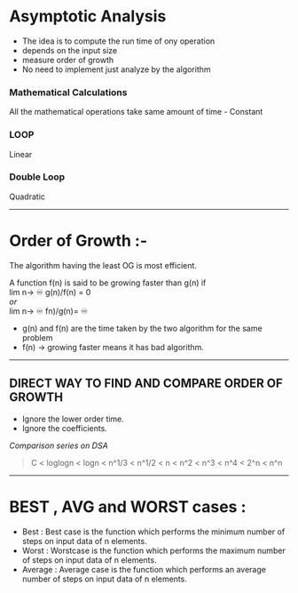 # Asymptotic Analysis
- The idea is to compute the run time of ony operation
- depends on the input size
- measure order of growth
- No need to implement just analyze by the algorithm

### Mathematical Calculations
All the mathematical operations take same amount of time - Constant

### LOOP
Linear

### Double Loop
Quadratic

----------------------------------------------------------------------------------------------------

# Order of Growth :-

The algorithm having the least OG is most efficient.

A function f(n) is said to be growing faster than g(n) if <br>
          lim n-> ♾️ g(n)/f(n) = 0  <br>
             *or*                    <br>
           lim n-> ♾️ fn)/g(n)= ♾️  
           
- g(n) and f(n) are the time taken by the two algorithm for the same problem
- f(n) -> growing faster means it has bad algorithm.

-----------------------------------------------------------------------------------------------------------
## DIRECT WAY TO FIND AND COMPARE ORDER OF GROWTH

- Ignore the lower order time.
- Ignore the coefficients.

*Comparison series on DSA*

> C < loglogn < logn < n^1/3 < n^1/2 < n < n^2 < n^3 < n^4 < 2^n < n^n

------------------------------------------------------------------------------------------------------------

# BEST , AVG and WORST cases : 

- Best : Best case is the function which performs the minimum number of steps on input data of n elements.
- Worst : Worstcase is the function which performs the maximum number of steps on input data of n elements.
- Average : Average case is the function which performs an average number of steps on input data of n elements.

